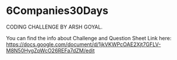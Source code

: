 # 6Companies30Days

CODING CHALLENGE BY ARSH GOYAL.

 You can find the info about Challenge and Question Sheet Link here:
https://docs.google.com/document/d/1jkVKWPcOAE2Xjt7GFLV-M8N50HygZpWcO26REFa7dZM/edit

